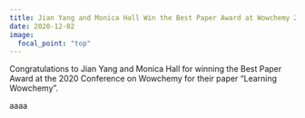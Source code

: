 ```yaml
---
title: Jian Yang and Monica Hall Win the Best Paper Award at Wowchemy 2020
date: 2020-12-02
image:
  focal_point: "top"
---
```


Congratulations to Jian Yang and Monica Hall for winning the Best Paper Award at the 2020 Conference on Wowchemy for their paper “Learning Wowchemy”.

<!--more-->

aaaa

